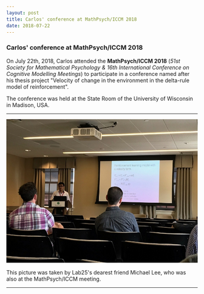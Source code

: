 ```yaml
---
layout: post
title: Carlos' conference at MathPsych/ICCM 2018
date: 2018-07-22
---
```


### Carlos' conference at MathPsych/ICCM 2018

On July 22th, 2018, Carlos attended the <b>MathPsych/ICCM 2018</b> (<i>51st Society for Mathematical Psychology & 16th International Conference on Cognitive Modelling Meetings</i>) to participate in a conference named after his thesis project "Velocity of change in the environment in the delta-rule model of reinforcement".

The conference was held at the State Room of the University of Wisconsin in Madison, USA.
____  
![Alt text](/LabPictures/Carlos_Conf.jpeg)

This picture was taken by Lab25's dearest friend Michael Lee, who was also at the MathPsych/ICCM meeting.
____  
